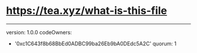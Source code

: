 # https://tea.xyz/what-is-this-file
---
version: 1.0.0
codeOwners:
  - '0xc1C643f8b68BbEd0ADBC99ba26Eb9bA0DEdc5A2C'
quorum: 1
